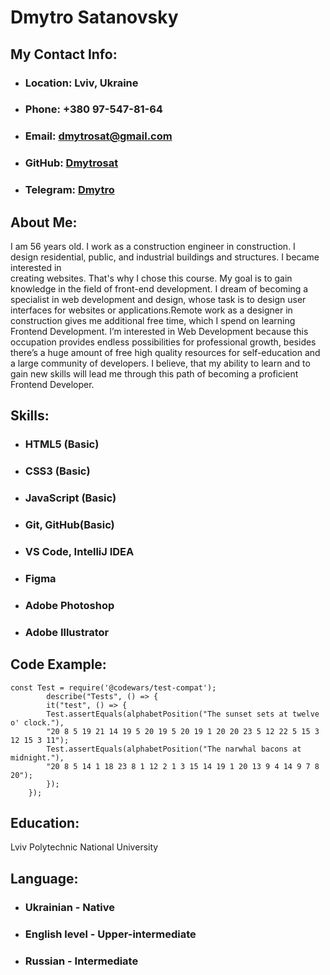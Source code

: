 # Dmytro Satanovsky
## My Contact Info:
* ### Location: Lviv, Ukraine
* ### Phone: +380 97-547-81-64
* ### Email: dmytrosat@gmail.com
* ### GitHub: [Dmytrosat](https://github.com/Dmytrosat)
* ### Telegram: [Dmytro](https://t.me/dmytrosat)
## About Me:
 I am 56 years old. I work as a construction engineer in construction. I design residential, public, and industrial buildings and structures. I became interested in  
 creating websites. That's why I chose this course. My goal is to gain knowledge in the field of front-end development.  I dream of becoming a specialist in web 
 development and design, whose task is to design user interfaces for websites or applications.Remote work as a designer in construction gives me additional free time, 
 which I spend on learning Frontend Development. I’m interested in Web Development because this occupation provides endless possibilities for professional growth,
 besides there’s a huge amount of free high quality resources for self-education and a large community of developers. I believe, that my ability to learn and to gain
 new skills will lead me through this path of becoming a proficient Frontend Developer.
## Skills:
* ### HTML5 (Basic)
* ### CSS3 (Basic)
* ### JavaScript (Basic)
* ### Git, GitHub(Basic)
* ### VS Code, IntelliJ IDEA
* ### Figma
* ### Adobe Photoshop
* ### Adobe Illustrator                            
## Code Example:
``` 
const Test = require('@codewars/test-compat');
        describe("Tests", () => {
        it("test", () => {
        Test.assertEquals(alphabetPosition("The sunset sets at twelve o' clock."), 
        "20 8 5 19 21 14 19 5 20 19 5 20 19 1 20 20 23 5 12 22 5 15 3 12 15 3 11");
        Test.assertEquals(alphabetPosition("The narwhal bacons at midnight."), 
        "20 8 5 14 1 18 23 8 1 12 2 1 3 15 14 19 1 20 13 9 4 14 9 7 8 20");
        });
    });          
```
## Education:
Lviv Polytechnic National University

## Language:
* ### Ukrainian - Native
* ### English level - Upper-intermediate
* ### Russian - Intermediate

